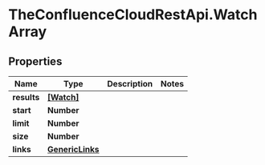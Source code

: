 # TheConfluenceCloudRestApi.WatchArray

## Properties
Name | Type | Description | Notes
------------ | ------------- | ------------- | -------------
**results** | [**[Watch]**](Watch.md) |  | 
**start** | **Number** |  | 
**limit** | **Number** |  | 
**size** | **Number** |  | 
**links** | [**GenericLinks**](GenericLinks.md) |  | 
